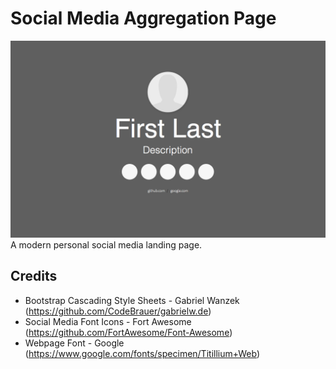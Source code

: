 Social Media Aggregation Page
=============================

![](https://raw.githubusercontent.com/Au1st3in/au1st3in.github.io/master/img/Example.png)
A modern personal social media landing page.

## Credits
* Bootstrap Cascading Style Sheets - Gabriel Wanzek (https://github.com/CodeBrauer/gabrielw.de)
* Social Media Font Icons - Fort Awesome (https://github.com/FortAwesome/Font-Awesome)
* Webpage Font - Google (https://www.google.com/fonts/specimen/Titillium+Web)
